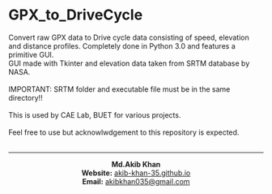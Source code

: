 # GPX_to_DriveCycle
Convert raw GPX data to Drive cycle data consisting of speed, elevation and distance profiles. Completely done in Python 3.0 and features a primitive GUI.<br>
GUI made with Tkinter and elevation data taken from SRTM database by NASA.<br><br>
IMPORTANT: SRTM folder and executable file must be in the same directory!! <br><br>
This is used by CAE Lab, BUET for various projects.<br><br>
Feel free to use but acknowlwdgement to this repository is expected.<br><br>
<hr>
<center>
  <b>Md.Akib Khan</b><br>
  <b>Website:</b> <a href='https://akib-khan-35.github.io'>akib-khan-35.github.io</a><br>
  <b>Email:</b> <a href='mailto:akibkhan035@gmail.com'>akibkhan035@gmail.com</a>
 </center>
